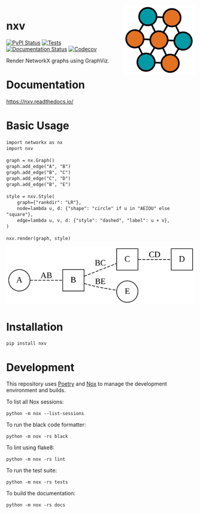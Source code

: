 <img src="./docs/_static/logo/logo.svg" align="right">

# nxv

[![PyPI Status](https://img.shields.io/pypi/v/nxv.svg)](https://pypi.python.org/pypi/nxv)
[![Tests](https://github.com/twosigma/nxv/workflows/Tests/badge.svg)](https://github.com/twosigma/nxv/actions)
[![Documentation Status](https://readthedocs.org/projects/nxv/badge/?version=latest)](https://nxv.readthedocs.io/en/latest/?badge=latest)
[![Codecov](https://codecov.io/gh/twosigma/nxv/branch/main/graph/badge.svg)](https://codecov.io/gh/twosigma/nxv)


Render NetworkX graphs using GraphViz.

# Documentation

https://nxv.readthedocs.io/

# Basic Usage

    import networkx as nx
    import nxv
    
    graph = nx.Graph()
    graph.add_edge("A", "B")
    graph.add_edge("B", "C")
    graph.add_edge("C", "D")
    graph.add_edge("B", "E")

    style = nxv.Style(
        graph={"rankdir": "LR"},
        node=lambda u, d: {"shape": "circle" if u in "AEIOU" else "square"},
        edge=lambda u, v, d: {"style": "dashed", "label": u + v},
    )
    
    nxv.render(graph, style)

<img src="./docs/_static/example/quickstart_graph_functional_style.svg">

# Installation

    pip install nxv

# Development

This repository uses
[Poetry](https://python-poetry.org/) and
[Nox](https://nox.thea.codes/en/stable/)
to manage the development environment and builds.

To list all Nox sessions:

    python -m nox --list-sessions

To run the black code formatter:

    python -m nox -rs black

To lint using flake8:

    python -m nox -rs lint

To run the test suite:

    python -m nox -rs tests

To build the documentation:

    python -m nox -rs docs
